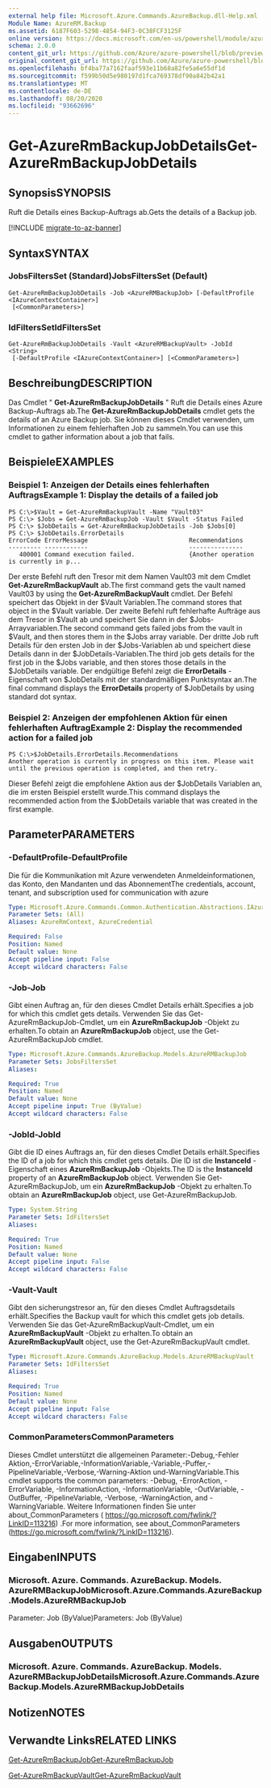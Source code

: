 ```yaml
---
external help file: Microsoft.Azure.Commands.AzureBackup.dll-Help.xml
Module Name: AzureRM.Backup
ms.assetid: 6187F603-5298-4854-94F3-0C38FCF3125F
online version: https://docs.microsoft.com/en-us/powershell/module/azurerm.backup/get-azurermbackupjobdetails
schema: 2.0.0
content_git_url: https://github.com/Azure/azure-powershell/blob/preview/src/ResourceManager/AzureBackup/Commands.AzureBackup/help/Get-AzureRmBackupJobDetails.md
original_content_git_url: https://github.com/Azure/azure-powershell/blob/preview/src/ResourceManager/AzureBackup/Commands.AzureBackup/help/Get-AzureRmBackupJobDetails.md
ms.openlocfilehash: bf4ba77a7162faaf593e11b68a82fe5a6e55df1d
ms.sourcegitcommit: f599b50d5e980197d1fca769378df90a842b42a1
ms.translationtype: MT
ms.contentlocale: de-DE
ms.lasthandoff: 08/20/2020
ms.locfileid: "93662696"
---
```

# <span data-ttu-id="8a4f6-101">Get-AzureRmBackupJobDetails</span><span class="sxs-lookup"><span data-stu-id="8a4f6-101">Get-AzureRmBackupJobDetails</span></span>

## <span data-ttu-id="8a4f6-102">Synopsis</span><span class="sxs-lookup"><span data-stu-id="8a4f6-102">SYNOPSIS</span></span>
<span data-ttu-id="8a4f6-103">Ruft die Details eines Backup-Auftrags ab.</span><span class="sxs-lookup"><span data-stu-id="8a4f6-103">Gets the details of a Backup job.</span></span>

[!INCLUDE [migrate-to-az-banner](../../includes/migrate-to-az-banner.md)]

## <span data-ttu-id="8a4f6-104">Syntax</span><span class="sxs-lookup"><span data-stu-id="8a4f6-104">SYNTAX</span></span>

### <span data-ttu-id="8a4f6-105">JobsFiltersSet (Standard)</span><span class="sxs-lookup"><span data-stu-id="8a4f6-105">JobsFiltersSet (Default)</span></span>
```
Get-AzureRmBackupJobDetails -Job <AzureRMBackupJob> [-DefaultProfile <IAzureContextContainer>]
 [<CommonParameters>]
```

### <span data-ttu-id="8a4f6-106">IdFiltersSet</span><span class="sxs-lookup"><span data-stu-id="8a4f6-106">IdFiltersSet</span></span>
```
Get-AzureRmBackupJobDetails -Vault <AzureRMBackupVault> -JobId <String>
 [-DefaultProfile <IAzureContextContainer>] [<CommonParameters>]
```

## <span data-ttu-id="8a4f6-107">Beschreibung</span><span class="sxs-lookup"><span data-stu-id="8a4f6-107">DESCRIPTION</span></span>
<span data-ttu-id="8a4f6-108">Das Cmdlet " **Get-AzureRmBackupJobDetails** " Ruft die Details eines Azure Backup-Auftrags ab.</span><span class="sxs-lookup"><span data-stu-id="8a4f6-108">The **Get-AzureRmBackupJobDetails** cmdlet gets the details of an Azure Backup job.</span></span>
<span data-ttu-id="8a4f6-109">Sie können dieses Cmdlet verwenden, um Informationen zu einem fehlerhaften Job zu sammeln.</span><span class="sxs-lookup"><span data-stu-id="8a4f6-109">You can use this cmdlet to gather information about a job that fails.</span></span>

## <span data-ttu-id="8a4f6-110">Beispiele</span><span class="sxs-lookup"><span data-stu-id="8a4f6-110">EXAMPLES</span></span>

### <span data-ttu-id="8a4f6-111">Beispiel 1: Anzeigen der Details eines fehlerhaften Auftrags</span><span class="sxs-lookup"><span data-stu-id="8a4f6-111">Example 1: Display the details of a failed job</span></span>
```
PS C:\>$Vault = Get-AzureRmBackupVault -Name "Vault03" 
PS C:\> $Jobs = Get-AzureRmBackupJob -Vault $Vault -Status Failed
PS C:\> $JobDetails = Get-AzureRmBackupJobDetails -Job $Jobs[0]
PS C:\> $JobDetails.ErrorDetails
ErrorCode ErrorMessage                            Recommendations
--------- ------------                            ---------------
   400001 Command execution failed.               {Another operation is currently in p...
```

<span data-ttu-id="8a4f6-112">Der erste Befehl ruft den Tresor mit dem Namen Vault03 mit dem Cmdlet **Get-AzureRmBackupVault** ab.</span><span class="sxs-lookup"><span data-stu-id="8a4f6-112">The first command gets the vault named Vault03 by using the **Get-AzureRmBackupVault** cmdlet.</span></span>
<span data-ttu-id="8a4f6-113">Der Befehl speichert das Objekt in der $Vault Variablen.</span><span class="sxs-lookup"><span data-stu-id="8a4f6-113">The command stores that object in the $Vault variable.</span></span>
<span data-ttu-id="8a4f6-114">Der zweite Befehl ruft fehlerhafte Aufträge aus dem Tresor in $Vault ab und speichert Sie dann in der $Jobs-Arrayvariablen.</span><span class="sxs-lookup"><span data-stu-id="8a4f6-114">The second command gets failed jobs from the vault in $Vault, and then stores them in the $Jobs array variable.</span></span>
<span data-ttu-id="8a4f6-115">Der dritte Job ruft Details für den ersten Job in der $Jobs-Variablen ab und speichert diese Details dann in der $JobDetails-Variablen.</span><span class="sxs-lookup"><span data-stu-id="8a4f6-115">The third job gets details for the first job in the $Jobs variable, and then stores those details in the $JobDetails variable.</span></span>
<span data-ttu-id="8a4f6-116">Der endgültige Befehl zeigt die **ErrorDetails** -Eigenschaft von $JobDetails mit der standardmäßigen Punktsyntax an.</span><span class="sxs-lookup"><span data-stu-id="8a4f6-116">The final command displays the **ErrorDetails** property of $JobDetails by using standard dot syntax.</span></span>

### <span data-ttu-id="8a4f6-117">Beispiel 2: Anzeigen der empfohlenen Aktion für einen fehlerhaften Auftrag</span><span class="sxs-lookup"><span data-stu-id="8a4f6-117">Example 2: Display the recommended action for a failed job</span></span>
```
PS C:\>$JobDetails.ErrorDetails.Recommendations
Another operation is currently in progress on this item. Please wait until the previous operation is completed, and then retry.
```

<span data-ttu-id="8a4f6-118">Dieser Befehl zeigt die empfohlene Aktion aus der $JobDetails Variablen an, die im ersten Beispiel erstellt wurde.</span><span class="sxs-lookup"><span data-stu-id="8a4f6-118">This command displays the recommended action from the $JobDetails variable that was created in the first example.</span></span>

## <span data-ttu-id="8a4f6-119">Parameter</span><span class="sxs-lookup"><span data-stu-id="8a4f6-119">PARAMETERS</span></span>

### <span data-ttu-id="8a4f6-120">-DefaultProfile</span><span class="sxs-lookup"><span data-stu-id="8a4f6-120">-DefaultProfile</span></span>
<span data-ttu-id="8a4f6-121">Die für die Kommunikation mit Azure verwendeten Anmeldeinformationen, das Konto, den Mandanten und das Abonnement</span><span class="sxs-lookup"><span data-stu-id="8a4f6-121">The credentials, account, tenant, and subscription used for communication with azure</span></span>

```yaml
Type: Microsoft.Azure.Commands.Common.Authentication.Abstractions.IAzureContextContainer
Parameter Sets: (All)
Aliases: AzureRmContext, AzureCredential

Required: False
Position: Named
Default value: None
Accept pipeline input: False
Accept wildcard characters: False
```

### <span data-ttu-id="8a4f6-122">-Job</span><span class="sxs-lookup"><span data-stu-id="8a4f6-122">-Job</span></span>
<span data-ttu-id="8a4f6-123">Gibt einen Auftrag an, für den dieses Cmdlet Details erhält.</span><span class="sxs-lookup"><span data-stu-id="8a4f6-123">Specifies a job for which this cmdlet gets details.</span></span>
<span data-ttu-id="8a4f6-124">Verwenden Sie das Get-AzureRmBackupJob-Cmdlet, um ein **AzureRmBackupJob** -Objekt zu erhalten.</span><span class="sxs-lookup"><span data-stu-id="8a4f6-124">To obtain an **AzureRmBackupJob** object, use the Get-AzureRmBackupJob cmdlet.</span></span>

```yaml
Type: Microsoft.Azure.Commands.AzureBackup.Models.AzureRMBackupJob
Parameter Sets: JobsFiltersSet
Aliases:

Required: True
Position: Named
Default value: None
Accept pipeline input: True (ByValue)
Accept wildcard characters: False
```

### <span data-ttu-id="8a4f6-125">-JobId</span><span class="sxs-lookup"><span data-stu-id="8a4f6-125">-JobId</span></span>
<span data-ttu-id="8a4f6-126">Gibt die ID eines Auftrags an, für den dieses Cmdlet Details erhält.</span><span class="sxs-lookup"><span data-stu-id="8a4f6-126">Specifies the ID of a job for which this cmdlet gets details.</span></span>
<span data-ttu-id="8a4f6-127">Die ID ist die **InstanceId** -Eigenschaft eines **AzureRmBackupJob** -Objekts.</span><span class="sxs-lookup"><span data-stu-id="8a4f6-127">The ID is the **InstanceId** property of an **AzureRmBackupJob** object.</span></span>
<span data-ttu-id="8a4f6-128">Verwenden Sie Get-AzureRmBackupJob, um ein **AzureRmBackupJob** -Objekt zu erhalten.</span><span class="sxs-lookup"><span data-stu-id="8a4f6-128">To obtain an **AzureRmBackupJob** object, use Get-AzureRmBackupJob.</span></span>

```yaml
Type: System.String
Parameter Sets: IdFiltersSet
Aliases:

Required: True
Position: Named
Default value: None
Accept pipeline input: False
Accept wildcard characters: False
```

### <span data-ttu-id="8a4f6-129">-Vault</span><span class="sxs-lookup"><span data-stu-id="8a4f6-129">-Vault</span></span>
<span data-ttu-id="8a4f6-130">Gibt den sicherungstresor an, für den dieses Cmdlet Auftragsdetails erhält.</span><span class="sxs-lookup"><span data-stu-id="8a4f6-130">Specifies the Backup vault for which this cmdlet gets job details.</span></span>
<span data-ttu-id="8a4f6-131">Verwenden Sie das Get-AzureRmBackupVault-Cmdlet, um ein **AzureRmBackupVault** -Objekt zu erhalten.</span><span class="sxs-lookup"><span data-stu-id="8a4f6-131">To obtain an **AzureRmBackupVault** object, use the Get-AzureRmBackupVault cmdlet.</span></span>

```yaml
Type: Microsoft.Azure.Commands.AzureBackup.Models.AzureRMBackupVault
Parameter Sets: IdFiltersSet
Aliases:

Required: True
Position: Named
Default value: None
Accept pipeline input: False
Accept wildcard characters: False
```

### <span data-ttu-id="8a4f6-132">CommonParameters</span><span class="sxs-lookup"><span data-stu-id="8a4f6-132">CommonParameters</span></span>
<span data-ttu-id="8a4f6-133">Dieses Cmdlet unterstützt die allgemeinen Parameter:-Debug,-Fehler Aktion,-ErrorVariable,-InformationVariable,-Variable,-Puffer,-PipelineVariable,-Verbose,-Warning-Aktion und-WarningVariable.</span><span class="sxs-lookup"><span data-stu-id="8a4f6-133">This cmdlet supports the common parameters: -Debug, -ErrorAction, -ErrorVariable, -InformationAction, -InformationVariable, -OutVariable, -OutBuffer, -PipelineVariable, -Verbose, -WarningAction, and -WarningVariable.</span></span> <span data-ttu-id="8a4f6-134">Weitere Informationen finden Sie unter about_CommonParameters ( https://go.microsoft.com/fwlink/?LinkID=113216) .</span><span class="sxs-lookup"><span data-stu-id="8a4f6-134">For more information, see about_CommonParameters (https://go.microsoft.com/fwlink/?LinkID=113216).</span></span>

## <span data-ttu-id="8a4f6-135">Eingaben</span><span class="sxs-lookup"><span data-stu-id="8a4f6-135">INPUTS</span></span>

### <span data-ttu-id="8a4f6-136">Microsoft. Azure. Commands. AzureBackup. Models. AzureRMBackupJob</span><span class="sxs-lookup"><span data-stu-id="8a4f6-136">Microsoft.Azure.Commands.AzureBackup.Models.AzureRMBackupJob</span></span>
<span data-ttu-id="8a4f6-137">Parameter: Job (ByValue)</span><span class="sxs-lookup"><span data-stu-id="8a4f6-137">Parameters: Job (ByValue)</span></span>

## <span data-ttu-id="8a4f6-138">Ausgaben</span><span class="sxs-lookup"><span data-stu-id="8a4f6-138">OUTPUTS</span></span>

### <span data-ttu-id="8a4f6-139">Microsoft. Azure. Commands. AzureBackup. Models. AzureRMBackupJobDetails</span><span class="sxs-lookup"><span data-stu-id="8a4f6-139">Microsoft.Azure.Commands.AzureBackup.Models.AzureRMBackupJobDetails</span></span>

## <span data-ttu-id="8a4f6-140">Notizen</span><span class="sxs-lookup"><span data-stu-id="8a4f6-140">NOTES</span></span>

## <span data-ttu-id="8a4f6-141">Verwandte Links</span><span class="sxs-lookup"><span data-stu-id="8a4f6-141">RELATED LINKS</span></span>

[<span data-ttu-id="8a4f6-142">Get-AzureRmBackupJob</span><span class="sxs-lookup"><span data-stu-id="8a4f6-142">Get-AzureRmBackupJob</span></span>](./Get-AzureRmBackupJob.md)

[<span data-ttu-id="8a4f6-143">Get-AzureRmBackupVault</span><span class="sxs-lookup"><span data-stu-id="8a4f6-143">Get-AzureRmBackupVault</span></span>](./Get-AzureRmBackupVault.md)


